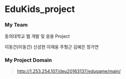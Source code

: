 # EduKids_project

### My Team
<p> 동의대학교 웹 개발 및 응용 Project  </p>
<p> 이동건(이동건) 신성현 이재웅 주형근 김예은 정가연  </p>

### My Project Domain
 > http://1.253.254.107/deu20163137/edugame/main/
